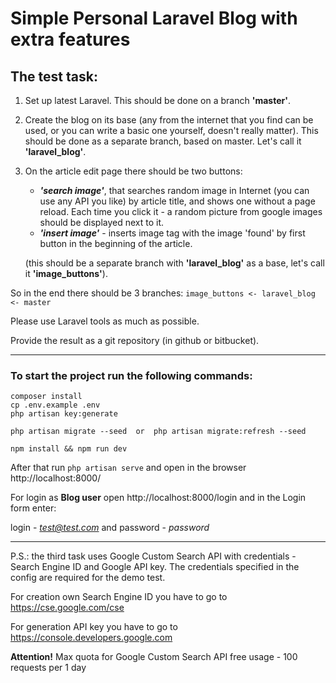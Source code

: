 # Simple Personal Laravel Blog with extra features

## The test task:

1. Set up latest Laravel. This should be done on a branch **'master'**.
1. Create the blog on its base (any from the internet that you find can be used, or you can write a basic one yourself, doesn't really matter). This should be done as a separate branch, based on master. Let's call it **'laravel_blog'**.

1. On the article edit page there should be two buttons:
    - ***'search image'***, that searches random image in Internet (you can use any API you like) by article title, and shows one without a page reload. Each time you click it - a random picture from google images should be displayed next to it.
    - ***'insert image'*** - inserts image tag with the image 'found' by first button in the beginning of the article.

    (this should be a separate branch with **'laravel_blog'** as a base, let's call it **'image_buttons'**).

So in the end there should be 3 branches: `image_buttons <- laravel_blog <- master`

Please use Laravel tools as much as possible.

Provide the result as a git repository (in github or bitbucket).

---

### To start the project run the following commands:

```
composer install
cp .env.example .env
php artisan key:generate

php artisan migrate --seed  or  php artisan migrate:refresh --seed

npm install && npm run dev
```

After that run ```php artisan serve``` and open in the browser http://localhost:8000/

For login as **Blog user** open http://localhost:8000/login and in the Login form enter:

login - *test@test.com* and password - *password*

---

P.S.: the third task uses Google Custom Search API with credentials - Search Engine ID and Google API key. The credentials specified in the config are required for the demo test.

For creation own Search Engine ID you have to go to https://cse.google.com/cse

For generation API key you have to go to https://console.developers.google.com

**Attention!** Max quota for Google Custom Search API free usage - 100 requests per 1 day

